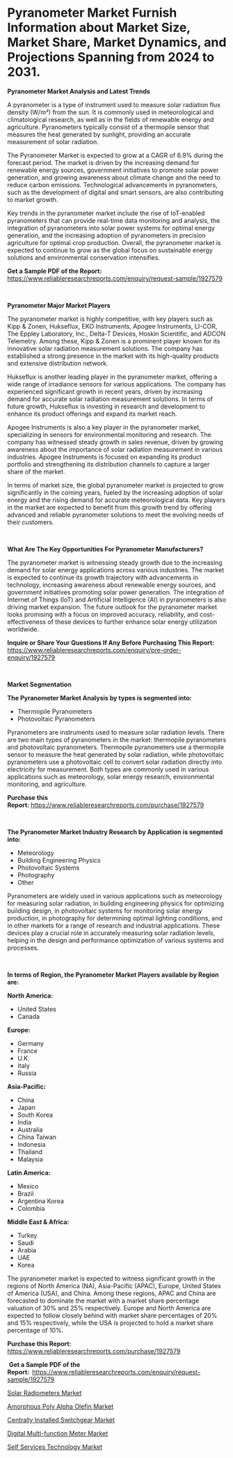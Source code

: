 <p><h1>Pyranometer Market Furnish Information about Market Size, Market Share, Market Dynamics, and Projections Spanning from 2024 to 2031.</h1></p><p><strong>Pyranometer Market Analysis and Latest Trends</strong></p>
<p><p>A pyranometer is a type of instrument used to measure solar radiation flux density (W/m²) from the sun. It is commonly used in meteorological and climatological research, as well as in the fields of renewable energy and agriculture. Pyranometers typically consist of a thermopile sensor that measures the heat generated by sunlight, providing an accurate measurement of solar radiation.</p><p>The Pyranometer Market is expected to grow at a CAGR of 6.9% during the forecast period. The market is driven by the increasing demand for renewable energy sources, government initiatives to promote solar power generation, and growing awareness about climate change and the need to reduce carbon emissions. Technological advancements in pyranometers, such as the development of digital and smart sensors, are also contributing to market growth.</p><p>Key trends in the pyranometer market include the rise of IoT-enabled pyranometers that can provide real-time data monitoring and analysis, the integration of pyranometers into solar power systems for optimal energy generation, and the increasing adoption of pyranometers in precision agriculture for optimal crop production. Overall, the pyranometer market is expected to continue to grow as the global focus on sustainable energy solutions and environmental conservation intensifies.</p></p>
<p><strong>Get a Sample PDF of the Report:&nbsp;</strong> <a href="https://www.reliableresearchreports.com/enquiry/request-sample/1927579">https://www.reliableresearchreports.com/enquiry/request-sample/1927579</a></p>
<p>&nbsp;</p>
<p><strong>Pyranometer Major Market Players</strong></p>
<p><p>The pyranometer market is highly competitive, with key players such as Kipp & Zonen, Hukseflux, EKO Instruments, Apogee Instruments, LI-COR, The Eppley Laboratory, Inc., Delta-T Devices, Hoskin Scientific, and ADCON Telemetry. Among these, Kipp & Zonen is a prominent player known for its innovative solar radiation measurement solutions. The company has established a strong presence in the market with its high-quality products and extensive distribution network.</p><p>Hukseflux is another leading player in the pyranometer market, offering a wide range of irradiance sensors for various applications. The company has experienced significant growth in recent years, driven by increasing demand for accurate solar radiation measurement solutions. In terms of future growth, Hukseflux is investing in research and development to enhance its product offerings and expand its market reach.</p><p>Apogee Instruments is also a key player in the pyranometer market, specializing in sensors for environmental monitoring and research. The company has witnessed steady growth in sales revenue, driven by growing awareness about the importance of solar radiation measurement in various industries. Apogee Instruments is focused on expanding its product portfolio and strengthening its distribution channels to capture a larger share of the market.</p><p>In terms of market size, the global pyranometer market is projected to grow significantly in the coming years, fueled by the increasing adoption of solar energy and the rising demand for accurate meteorological data. Key players in the market are expected to benefit from this growth trend by offering advanced and reliable pyranometer solutions to meet the evolving needs of their customers.</p></p>
<p>&nbsp;</p>
<p><strong>What Are The Key Opportunities For Pyranometer Manufacturers?</strong></p>
<p><p>The pyranometer market is witnessing steady growth due to the increasing demand for solar energy applications across various industries. The market is expected to continue its growth trajectory with advancements in technology, increasing awareness about renewable energy sources, and government initiatives promoting solar power generation. The integration of Internet of Things (IoT) and Artificial Intelligence (AI) in pyranometers is also driving market expansion. The future outlook for the pyranometer market looks promising with a focus on improved accuracy, reliability, and cost-effectiveness of these devices to further enhance solar energy utilization worldwide.</p></p>
<p><strong>Inquire or Share Your Questions If Any Before Purchasing This Report:</strong> <a href="https://www.reliableresearchreports.com/enquiry/pre-order-enquiry/1927579">https://www.reliableresearchreports.com/enquiry/pre-order-enquiry/1927579</a></p>
<p>&nbsp;</p>
<p><strong>Market Segmentation</strong></p>
<p><strong>The Pyranometer Market Analysis by types is segmented into:</strong></p>
<p><ul><li>Thermopile Pyranometers</li><li>Photovoltaic Pyranometers</li></ul></p>
<p><p>Pyranometers are instruments used to measure solar radiation levels. There are two main types of pyranometers in the market: thermopile pyranometers and photovoltaic pyranometers. Thermopile pyranometers use a thermopile sensor to measure the heat generated by solar radiation, while photovoltaic pyranometers use a photovoltaic cell to convert solar radiation directly into electricity for measurement. Both types are commonly used in various applications such as meteorology, solar energy research, environmental monitoring, and agriculture.</p></p>
<p><strong>Purchase this Report:&nbsp;</strong><a href="https://www.reliableresearchreports.com/purchase/1927579">https://www.reliableresearchreports.com/purchase/1927579</a></p>
<p>&nbsp;</p>
<p><strong>The Pyranometer Market Industry Research by Application is segmented into:</strong></p>
<p><ul><li>Meteorology</li><li>Building Engineering Physics</li><li>Photovoltaic Systems</li><li>Photography</li><li>Other</li></ul></p>
<p><p>Pyranometers are widely used in various applications such as meteorology for measuring solar radiation, in building engineering physics for optimizing building design, in photovoltaic systems for monitoring solar energy production, in photography for determining optimal lighting conditions, and in other markets for a range of research and industrial applications. These devices play a crucial role in accurately measuring solar radiation levels, helping in the design and performance optimization of various systems and processes.</p></p>
<p>&nbsp;</p>
<p><strong>In terms of Region, the Pyranometer Market Players available by Region are:</strong></p>
<p>
    <p> <strong> North America: </strong>
        <ul>
            <li>United States</li>
            <li>Canada</li>
        </ul>
        </p> 
    <p> <strong> Europe: </strong>
        <ul>
            <li>Germany</li>
            <li>France</li>
            <li>U.K.</li>
            <li>Italy</li>
            <li>Russia</li>
        </ul>
        </p> 
    <p> <strong> Asia-Pacific: </strong>
        <ul>
            <li>China</li>
            <li>Japan</li>
            <li>South Korea</li>
            <li>India</li>
            <li>Australia</li>
            <li>China Taiwan</li>
            <li>Indonesia</li>
            <li>Thailand</li>
            <li>Malaysia</li>
        </ul>
        </p> 
    <p> <strong> Latin America: </strong>
        <ul>
            <li>Mexico</li>
            <li>Brazil</li>
            <li>Argentina Korea</li>
            <li>Colombia</li>
        </ul>
        </p> 
    <p> <strong> Middle East & Africa: </strong>
        <ul>
            <li>Turkey</li>
            <li>Saudi</li>
            <li>Arabia</li>
            <li>UAE</li>
            <li>Korea</li>
        </ul>
    </p>
    </p>
<p><p>The pyranometer market is expected to witness significant growth in the regions of North America (NA), Asia-Pacific (APAC), Europe, United States of America (USA), and China. Among these regions, APAC and China are forecasted to dominate the market with a market share percentage valuation of 30% and 25% respectively. Europe and North America are expected to follow closely behind with market share percentages of 20% and 15% respectively, while the USA is projected to hold a market share percentage of 10%.</p></p>
<p><strong>Purchase this Report: </strong><a href="https://www.reliableresearchreports.com/purchase/1927579">https://www.reliableresearchreports.com/purchase/1927579</a></p>
<p>&nbsp;<strong>Get a Sample PDF of the Report:&nbsp;&nbsp;</strong><a href="https://www.reliableresearchreports.com/enquiry/request-sample/1927579">https://www.reliableresearchreports.com/enquiry/request-sample/1927579</a></p>
<p><strong></strong></p>
<p><p><a href="https://github.com/mbisetmhermsr/Market-Research-Report-List-1/blob/main/solar-radiometers-market.md">Solar Radiometers Market</a></p><p><a href="https://view.publitas.com/reportprime-1/amorphous-poly-alpha-olefin-market-insights-market-players-and-forecast-till-2031/">Amorphous Poly Alpha Olefin Market</a></p><p><a href="https://issuu.com/reportprime-2/docs/centrally-installed-switchgear-market-size-2030.pp">Centrally Installed Switchgear Market</a></p><p><a href="https://issuu.com/reportprime-2/docs/digital-multi-function-meter-market-size-2030.pptx">Digital Multi-function Meter Market</a></p><p><a href="https://github.com/zjyglelu/Market-Research-Report-List-1/blob/main/self-services-technology-market.md">Self Services Technology Market</a></p></p>